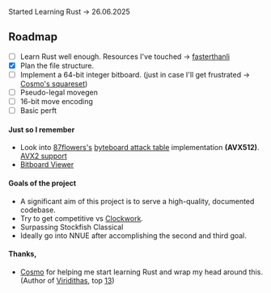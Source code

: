 Started Learning Rust -> 26.06.2025

## Roadmap
- [ ] Learn Rust well enough. Resources I've touched -> [fasterthanli](<https://fasterthanli.me/articles/a-half-hour-to-learn-rust>)
- [X] Plan the file structure.
- [ ] Implement a 64-bit integer bitboard. (just in case I'll get frustrated -> [Cosmo's squareset](<https://github.com/cosmobobak/viridithas/blob/master/src/chess/squareset.rs>))
- [ ] Pseudo-legal movegen
- [ ] 16-bit move encoding
- [ ] Basic perft

#### Just so I remember
- Look into [87flowers's](<https://github.com/87flowers>) [byteboard attack table](<https://87flowers.com/byteboard-attack-tables-1/>) implementation **(AVX512)**. [AVX2 support](<https://github.com/official-clockwork/Clockwork/commit/5a8a38afed3b15a23059efb25dd4ed3547775e3e>)
- [Bitboard Viewer](<https://tearth.dev/bitboard-viewer/>)

#### Goals of the project
 * A significant aim of this project is to serve a high-quality, documented codebase.
 * Try to get competitive vs [Clockwork](<https://github.com/official-clockwork/clockwork>).
 * Surpassing Stockfish Classical
 * Ideally go into NNUE after accomplishing the second and third goal.

#### Thanks,
- [Cosmo](<https://github.com/cosmobobak>) for helping me start learning Rust and wrap my head around this. (Author of [Viridithas](<https://github.com/cosmobobak/viridithas>), top [13](<https://www.sp-cc.de/>))
